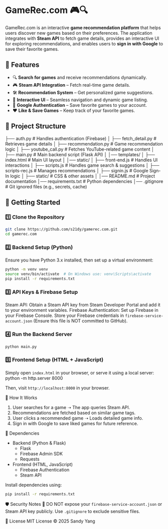 # GameRec.com 🎮🔍

GameRec.com is an interactive **game recommendation platform** that helps users discover new games based on their preferences. The application integrates with **Steam API** to fetch game details, provides an interactive UI for exploring recommendations, and enables users to **sign in with Google** to save their favorite games.

## 🌟 Features

- 🔍 **Search for games** and receive recommendations dynamically.
- 🎮 **Steam API Integration** – Fetch real-time game details.
- 🛠️ **Recommendation System** – Get personalized game suggestions.
- 🚀 **Interactive UI** – Seamless navigation and dynamic game listing.
- 🔐 **Google Authentication** – Save favorite games to your account.
- ❤️ **Like & Save Games** – Keep track of your favorite games.

## 📂 Project Structure

├── auth.py # Handles authentication (Firebase) │ 
├── fetch_detail.py # Retrieves game details │ 
├── recommendation.py # Game recommendation logic │ 
├── youtube_call.py # Fetches YouTube-related game content │
├── main.py # Main backend script (Flask API) │ 
│── templates/ │
    ├── index.html # Main UI layout │ 
│── static/ │
    ├── front-end.js # Handles UI interactions │ 
    ├── scripts.js # Handles game search & suggestions │ 
    ├── scripts-rec.js # Manages recommendations │ 
    ├── signin.js # Google Sign-In logic │
    ├── static/ # CSS & other assets │ 
│── README.md # Project documentation 
│── requirements.txt # Python dependencies 
│── .gitignore # Git ignored files (e.g., secrets, cache)

## 🚀 Getting Started

### 1️⃣ Clone the Repository
```sh
git clone https://github.com/s21dy/gamerec.com.git
cd gamerec.com
```

### 2️⃣ Backend Setup (Python)
Ensure you have Python 3.x installed, then set up a virtual environment:
```sh
python -m venv venv
source venv/bin/activate  # On Windows use: venv\Scripts\activate
pip install -r requirements.txt
```

### 3️⃣ API Keys & Firebase Setup
Steam API: Obtain a Steam API key from Steam Developer Portal and add it to your environment variables.
Firebase Authentication: Set up Firebase in your Firebase Console.
Store your Firebase credentials in `firebase-service-account.json` (Ensure this file is NOT committed to GitHub).

### 4️⃣ Run the Backend Server
``` sh
python main.py
```

### 5️⃣ Frontend Setup (HTML + JavaScript)
Simply open `index.html` in your browser, or serve it using a local server:
python -m http.server 8000

Then, visit `http://localhost:8000` in your browser.

📌 How It Works
1. User searches for a game ➝ The app queries Steam API.
2. Recommendations are fetched based on similar game tags.
3. User clicks a recommended game ➝ Loads detailed game info.
4. Sign in with Google to save liked games for future reference.

🔧 Dependencies
- Backend (Python & Flask)
  - Flask
  - Firebase Admin SDK
  - Requests
- Frontend (HTML, JavaScript)
  - Firebase Authentication
  - Steam API

Install dependencies using:
```sh
pip install -r requirements.txt
```

🛡 Security Notes
🚨 DO NOT expose your ```firebase-service-account.json``` or Steam API key publicly. Use `.gitignore` to exclude sensitive files.

📜 License
MIT License © 2025 Sandy Yang


